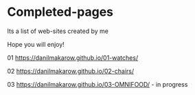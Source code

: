 # Completed-pages

Its a list of web-sites created by me

Hope you will enjoy!

01 https://danilmakarow.github.io/01-watches/

02 https://danilmakarow.github.io/02-chairs/

03 https://danilmakarow.github.io/03-OMNIFOOD/ - in progress
